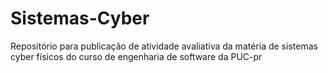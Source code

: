 # Sistemas-Cyber
Repositório para publicação de atividade avaliativa da matéria de sistemas cyber físicos do curso de engenharia de software da PUC-pr
